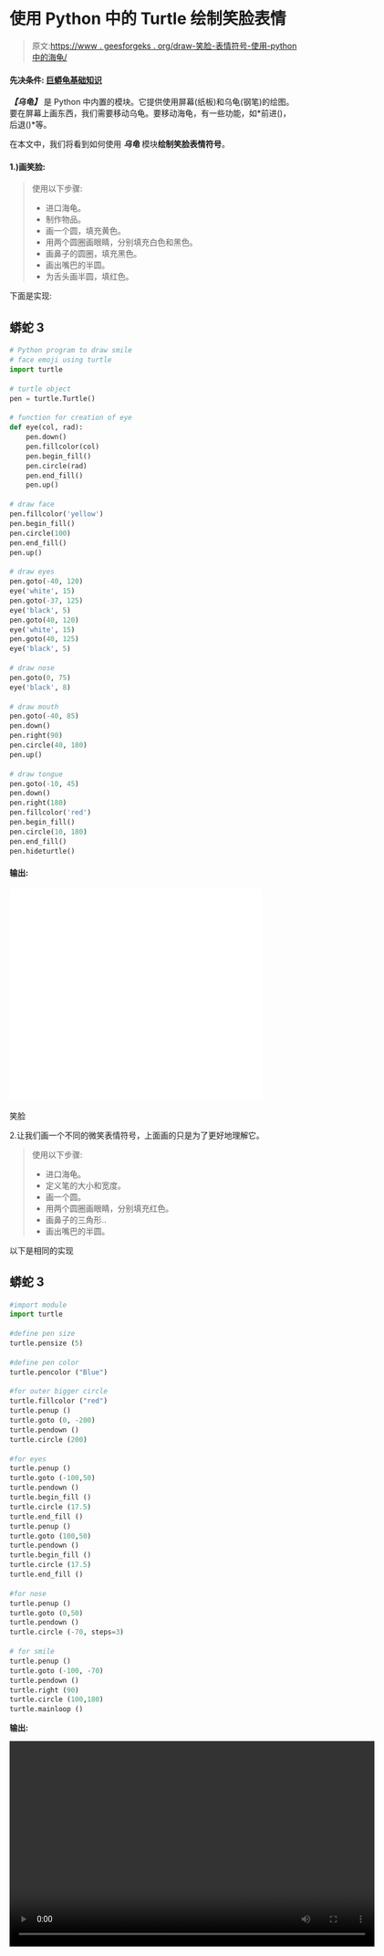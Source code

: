 # 使用 Python 中的 Turtle 绘制笑脸表情

> 原文:[https://www . geesforgeks . org/draw-笑脸-表情符号-使用-python 中的海龟/](https://www.geeksforgeeks.org/draw-smiling-face-emoji-using-turtle-in-python/)

#### **先决条件:** [**<u>巨蟒龟基础知识</u>**](https://www.geeksforgeeks.org/turtle-programming-python/)

***【乌龟】*** 是 Python 中内置的模块。它提供使用屏幕(纸板)和乌龟(钢笔)的绘图。要在屏幕上画东西，我们需要移动乌龟。要移动海龟，有一些功能，如*前进()，后退()*等。

在本文中，我们将看到如何使用 ***乌龟*** 模块**绘制笑脸表情符号**。

#### 1.)画笑脸:

> 使用以下步骤:
> 
> *   进口海龟。
> *   制作物品。
> *   画一个圆，填充黄色。
> *   用两个圆圈画眼睛，分别填充白色和黑色。
> *   画鼻子的圆圈，填充黑色。
> *   画出嘴巴的半圆。
> *   为舌头画半圆，填红色。

下面是实现:

## 蟒蛇 3

```py
# Python program to draw smile
# face emoji using turtle
import turtle

# turtle object
pen = turtle.Turtle()

# function for creation of eye
def eye(col, rad):
    pen.down()
    pen.fillcolor(col)
    pen.begin_fill()
    pen.circle(rad)
    pen.end_fill()
    pen.up()

# draw face
pen.fillcolor('yellow')
pen.begin_fill()
pen.circle(100)
pen.end_fill()
pen.up()

# draw eyes
pen.goto(-40, 120)
eye('white', 15)
pen.goto(-37, 125)
eye('black', 5)
pen.goto(40, 120)
eye('white', 15)
pen.goto(40, 125)
eye('black', 5)

# draw nose
pen.goto(0, 75)
eye('black', 8)

# draw mouth
pen.goto(-40, 85)
pen.down()
pen.right(90)
pen.circle(40, 180)
pen.up()

# draw tongue
pen.goto(-10, 45)
pen.down()
pen.right(180)
pen.fillcolor('red')
pen.begin_fill()
pen.circle(10, 180)
pen.end_fill()
pen.hideturtle()
```

#### 输出:

![](img/13aa91aa9805a1f302299fe13576cee2.png)

笑脸

2.让我们画一个不同的微笑表情符号，上面画的只是为了更好地理解它。

> 使用以下步骤:
> 
> *   进口海龟。
> *   定义笔的大小和宽度。
> *   画一个圆。
> *   用两个圆圈画眼睛，分别填充红色。
> *   画鼻子的三角形..
> *   画出嘴巴的半圆。

以下是相同的实现

## 蟒蛇 3

```py
#import module
import turtle

#define pen size
turtle.pensize (5)

#define pen color
turtle.pencolor ("Blue")

#for outer bigger circle
turtle.fillcolor ("red")
turtle.penup ()
turtle.goto (0, -200)
turtle.pendown ()
turtle.circle (200)

#for eyes
turtle.penup ()
turtle.goto (-100,50)
turtle.pendown ()
turtle.begin_fill ()
turtle.circle (17.5)
turtle.end_fill ()
turtle.penup ()
turtle.goto (100,50)
turtle.pendown ()
turtle.begin_fill ()
turtle.circle (17.5)
turtle.end_fill ()

#for nose
turtle.penup ()
turtle.goto (0,50)
turtle.pendown ()
turtle.circle (-70, steps=3)

# for smile
turtle.penup ()
turtle.goto (-100, -70)
turtle.pendown ()
turtle.right (90)
turtle.circle (100,180)
turtle.mainloop ()
```

**输出:**

<video class="wp-video-shortcode" id="video-435424-1" width="640" height="360" preload="metadata" controls=""><source type="video/mp4" src="https://media.geeksforgeeks.org/wp-content/uploads/20201006182948/turtle-emoji.mp4?_=1">[https://media.geeksforgeeks.org/wp-content/uploads/20201006182948/turtle-emoji.mp4](https://media.geeksforgeeks.org/wp-content/uploads/20201006182948/turtle-emoji.mp4)</video>